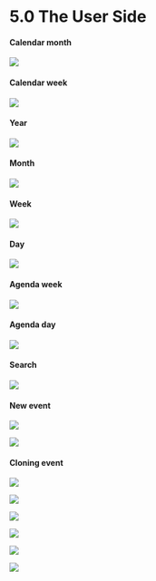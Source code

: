 # 5.0 The User Side

#### Calendar month

![](../assets/view001.png)


#### Calendar week

![](../assets/view002.png)


#### Year

![](../assets/view003.png)


#### Month

![](../assets/view004.png)


#### Week

![](../assets/view005.png)


#### Day

![](../assets/view006.png)


#### Agenda week

![](../assets/view007.png)


#### Agenda day

![](../assets/view008.png)


#### Search

![](../assets/view009.png)


#### New event
![](../assets/view010a.png)

![](../assets/view010b.png)

#### Cloning event

![](../assets/clone001.png)

![](../assets/clone002.png)

![](../assets/clone003.png)

![](../assets/clone004.png)

![](../assets/clone005a.png)

![](../assets/clone005b.png)




